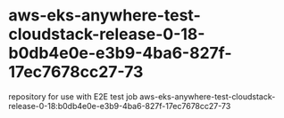 # aws-eks-anywhere-test-cloudstack-release-0-18-b0db4e0e-e3b9-4ba6-827f-17ec7678cc27-73
repository for use with E2E test job aws-eks-anywhere-test-cloudstack-release-0-18:b0db4e0e-e3b9-4ba6-827f-17ec7678cc27-73
